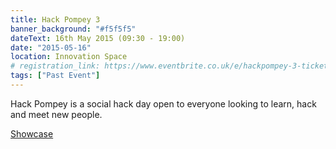 ```yaml
---
title: Hack Pompey 3
banner_background: "#f5f5f5"
dateText: 16th May 2015 (09:30 - 19:00)
date: "2015-05-16"
location: Innovation Space
# registration_link: https://www.eventbrite.co.uk/e/hackpompey-3-tickets-16615062098#
tags: ["Past Event"]
---
```


Hack Pompey is a social hack day open to everyone looking to learn, hack and meet new people.

[Showcase](https://www.youtube.com/watch?v=urzqs0GdwxE)
